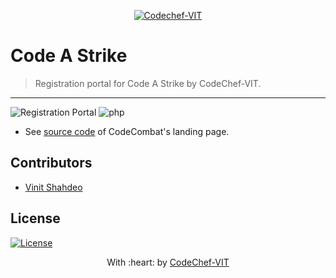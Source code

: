 <p align="center"><a href="https://www.codechefvit.com" target="_blank"><img src="https://s3.amazonaws.com/codechef_shared/sites/all/themes/abessive/logo-3.png" title="CodeChef-VIT" alt="Codechef-VIT"></a>
</p>

# Code A Strike

> <Subtitle>
> Registration portal for Code A Strike by CodeChef-VIT.

---
![Registration Portal](https://img.shields.io/badge/registration-portal-yellow.svg) 
![php](https://img.shields.io/badge/built&nbsp;with-php-lightpurple.svg)

- See [source code](https://github.com/CodeChefVIT/CodeCombat) of CodeCombat's landing page.

## Contributors
- <a href="https://github.com/vinitshahdeo">Vinit Shahdeo</a>

## License

[![License](http://img.shields.io/:license-mit-blue.svg?style=flat-square)](http://badges.mit-license.org)

<p align="center">
	With :heart: by <a href="https://www.codechefvit.com" target="_blank">CodeChef-VIT</a>
</p>
